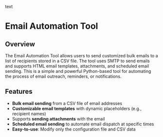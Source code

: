 text
# Email Automation Tool

## Overview
The Email Automation Tool allows users to send customized bulk emails to a list of recipients stored in a CSV file. The tool uses SMTP to send emails and supports HTML email templates, attachments, and scheduled email sending. This is a simple and powerful Python-based tool for automating the process of email outreach, reminders, or notifications.

## Features
* **Bulk email sending** from a CSV file of email addresses
* **Customizable email templates** with dynamic placeholders (e.g., recipient names)
* Supports **sending attachments** with the email
* **Scheduled email sending** to automate email dispatch at specific times
* **Easy-to-use**: Modify only the configuration file and CSV data
